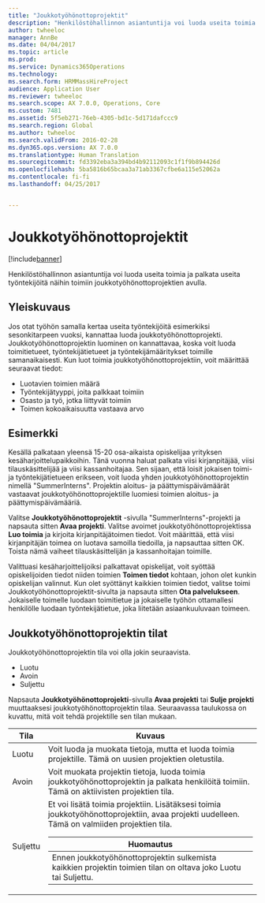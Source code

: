 ```yaml
---
title: "Joukkotyöhönottoprojektit"
description: "Henkilöstöhallinnon asiantuntija voi luoda useita toimia ja palkata useita työntekijöitä näihin toimiin joukkotyöhönottoprojektien avulla."
author: twheeloc
manager: AnnBe
ms.date: 04/04/2017
ms.topic: article
ms.prod: 
ms.service: Dynamics365Operations
ms.technology: 
ms.search.form: HRMMassHireProject
audience: Application User
ms.reviewer: twheeloc
ms.search.scope: AX 7.0.0, Operations, Core
ms.custom: 7481
ms.assetid: 5f5eb271-76eb-4305-bd1c-5d171dafccc9
ms.search.region: Global
ms.author: twheeloc
ms.search.validFrom: 2016-02-28
ms.dyn365.ops.version: AX 7.0.0
ms.translationtype: Human Translation
ms.sourcegitcommit: fd3392eba3a394bd4b92112093c1f1f9b894426d
ms.openlocfilehash: 5ba5816b65bcaa3a71ab3367cfbe6a115e52062a
ms.contentlocale: fi-fi
ms.lasthandoff: 04/25/2017


---
```


# <a name="mass-hire-projects"></a>Joukkotyöhönottoprojektit

[!include[banner](includes/banner.md)]


Henkilöstöhallinnon asiantuntija voi luoda useita toimia ja palkata useita työntekijöitä näihin toimiin joukkotyöhönottoprojektien avulla.

<a name="overview"></a>Yleiskuvaus
--------

Jos otat työhön samalla kertaa useita työntekijöitä esimerkiksi sesonkitarpeen vuoksi, kannattaa luoda joukkotyöhönottoprojekti. Joukkotyöhönottoprojektin luominen on kannattavaa, koska voit luoda toimitietueet, työntekijätietueet ja työntekijämääritykset toimille samanaikaisesti. Kun luot toimia joukkotyöhönottoprojektiin, voit määrittää seuraavat tiedot:
-   Luotavien toimien määrä
-   Työntekijätyyppi, joita palkkaat toimiin
-   Osasto ja työ, jotka liittyvät toimiin
-   Toimen kokoaikaisuutta vastaava arvo

## <a name="example"></a>Esimerkki
Kesällä palkataan yleensä 15-20 osa-aikaista opiskelijaa yrityksen kesäharjoittelupaikkoihin. Tänä vuonna haluat palkata viisi kirjanpitäjää, viisi tilauskäsittelijää ja viisi kassanhoitajaa. Sen sijaan, että loisit jokaisen toimi- ja työntekijätietueen erikseen, voit luoda yhden joukkotyöhönottoprojektin nimellä "SummerInterns". Projektin aloitus- ja päättymispäivämäärät vastaavat joukkotyöhönottoprojektille luomiesi toimien aloitus- ja päättymispäivämääriä. 

Valitse **Joukkotyöhönottoprojektit** -sivulla "SummerInterns"-projekti ja napsauta sitten **Avaa projekti**. Valitse avoimet joukkotyöhönottoprojektissa **Luo toimia** ja kirjoita kirjanpitäjätoimen tiedot. Voit määrittää, että viisi kirjanpitäjän toimea on luotava samoilla tiedoilla, ja napsauttaa sitten OK. Toista nämä vaiheet tilauskäsittelijän ja kassanhoitajan toimille. 

Valittuasi kesäharjoittelijoiksi palkattavat opiskelijat, voit syöttää opiskelijoiden tiedot niiden toimien **Toimen tiedot** kohtaan, johon olet kunkin opiskelijan valinnut. Kun olet syöttänyt kaikkien toimien tiedot, valitse toimi Joukkotyöhönottoprojektit-sivulta ja napsauta sitten **Ota palvelukseen**. Jokaiselle toimelle luodaan toimitietue ja jokaiselle työhön ottamallesi henkilölle luodaan työntekijätietue, joka liitetään asiaankuuluvaan toimeen.

## <a name="mass-hire-project-statuses"></a>Joukkotyöhönottoprojektin tilat
Joukkotyöhönottoprojektin tila voi olla jokin seuraavista.
-   Luotu
-   Avoin
-   Suljettu

Napsauta **Joukkotyöhönottoprojekti**-sivulla **Avaa projekti** tai **Sulje projekti** muuttaaksesi joukkotyöhönottoprojektin tilaa. Seuraavassa taulukossa on kuvattu, mitä voit tehdä projektille sen tilan mukaan.

<table>
<thead>
<tr class="header">
<th>Tila</th>
<th>Kuvaus</th>
</tr>
</thead>
<tbody>
<tr class="odd">
<td>Luotu</td>
<td>Voit luoda ja muokata tietoja, mutta et luoda toimia projektille. Tämä on uusien projektien oletustila.</td>
</tr>
<tr class="even">
<td>Avoin</td>
<td>Voit muokata projektin tietoja, luoda toimia joukkotyöhönottoprojektin ja palkata henkilöitä toimiin. Tämä on aktiivisten projektien tila.</td>
</tr>
<tr class="odd">
<td>Suljettu</td>
<td>Et voi lisätä toimia projektiin. Lisätäksesi toimia joukkotyöhönottoprojektiin, avaa projekti uudelleen. Tämä on valmiiden projektien tila.
<div class="alert">
<table>
<thead>
<tr class="header">
<th><strong>Huomautus </strong></th>
</tr>
</thead>
<tbody>
<tr class="odd">
<td>Ennen joukkotyöhönottoprojektin sulkemista kaikkien projektin toimien tilan on oltava joko Luotu tai Suljettu.</td>
</tr>
</tbody>
</table>
</div></td>
</tr>
</tbody>
</table>

 






